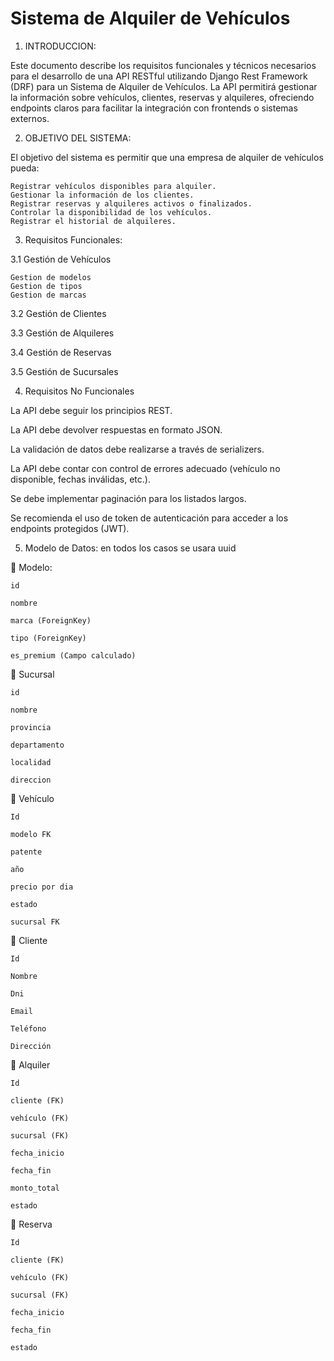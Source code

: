 # Sistema de Alquiler de Vehículos

1. INTRODUCCION:

Este documento describe los requisitos funcionales y técnicos necesarios para el desarrollo de una API RESTful 
utilizando Django Rest Framework (DRF) para un Sistema de Alquiler de Vehículos. La API permitirá gestionar 
la información sobre vehículos, clientes, reservas y alquileres, ofreciendo endpoints claros para facilitar 
la integración con frontends o sistemas externos.


2. OBJETIVO DEL SISTEMA:

El objetivo del sistema es permitir que una empresa de alquiler de vehículos pueda:

 	Registrar vehículos disponibles para alquiler.
 	Gestionar la información de los clientes.
 	Registrar reservas y alquileres activos o finalizados.
 	Controlar la disponibilidad de los vehículos.
 	Registrar el historial de alquileres.


3. Requisitos Funcionales:

3.1 Gestión de Vehículos
    
    Gestion de modelos
    Gestion de tipos
    Gestion de marcas

3.2 Gestión de Clientes

3.3 Gestión de Alquileres

3.4 Gestión de Reservas

3.5 Gestión de Sucursales



4. Requisitos No Funcionales

La API debe seguir los principios REST.

La API debe devolver respuestas en formato JSON.

La validación de datos debe realizarse a través de serializers.

La API debe contar con control de errores adecuado (vehículo no disponible, fechas inválidas, etc.).

Se debe implementar paginación para los listados largos.

Se recomienda el uso de token de autenticación para acceder a los endpoints protegidos (JWT).


5. Modelo de Datos: en todos los casos se usara uuid

   Modelo:
    
    id

    nombre

    marca (ForeignKey)

    tipo (ForeignKey)

    es_premium (Campo calculado)

   Sucursal

    id

    nombre

    provincia

    departamento

    localidad

    direccion

	Vehículo

 	Id

    modelo FK
   
    patente

    año

    precio por dia

    estado

    sucursal FK

	Cliente

 	Id

 	Nombre

 	Dni

 	Email

 	Teléfono

 	Dirección

	Alquiler

 	Id

 	cliente (FK)

 	vehículo (FK)

    sucursal (FK)

 	fecha_inicio

 	fecha_fin

 	monto_total

 	estado


	Reserva

 	Id

 	cliente (FK)

 	vehículo (FK)

    sucursal (FK)

 	fecha_inicio

 	fecha_fin

 	estado


